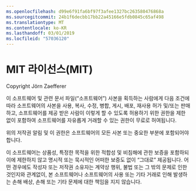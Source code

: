 ```yaml
---
ms.openlocfilehash: d99e6f91fa6bf97f3afee1327bc263580476868a
ms.sourcegitcommit: 24b1f6decbb17bb22a45166e5fdb0845c65af498
ms.translationtype: MT
ms.contentlocale: ko-KR
ms.lasthandoff: 03/01/2019
ms.locfileid: "57036120"
---
```

<a name="the-mit-license-mit"></a>MIT 라이선스(MIT)
=====================

Copyright Jörn Zaefferer

이 소프트웨어 및 관련 문서 파일(“소프트웨어”) 사본을 획득하는 사람에게 다음 조건에 따라 소프트웨어의 사본을 사용, 복사, 수정, 병합, 게시, 배포, 재사용 허가 및/또는 판매하고, 소프트웨어를 제공 받은 사람이 이렇게 할 수 있도록 허용하기 위한 권한을 제한 없이 포함하여 소프트웨어를 자유롭게 거래할 수 있는 권한이 무료로 허여됩니다.

위의 저작권 알림 및 이 권한은 소프트웨어의 모든 사본 또는 중요한 부분에 포함되어야 합니다.

이 소프트웨어는 상품성, 특정한 목적을 위한 적합성 및 비침해에 관한 보증을 포함하되 이에 제한하지 않고 명시적 또는 묵시적인 어떠한 보증도 없이 “그대로” 제공됩니다. 어떤 경우에도 작성자 또는 저작권 소유자는 계약상 행위, 불법 또는 그 밖의 문제로 인한 것인지와 관계없이, 본 소프트웨어나 소프트웨어의 사용 또는 기타 거래로 인해 발생하는 손해 배상, 손해 또는 기타 문제에 대한 책임을 지지 않습니다.
